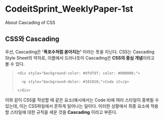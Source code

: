 # CodeitSprint_WeeklyPaper-1st
About Cascading of CSS

## CSS와 Cascading
우선, Cascading은 **'폭포수처럼 쏟아지는'** 이라는 뜻을 지닌다. CSS는 Cascading Style Sheet의 약자로, 이름에서 드러나듯이 Cascading은 **CSS의 중심 개념**이라고 볼 수 있다.

>  `<div style="background-color: #dfdfdf; color: #000000;">`
> 
>  `  <p style="background-dolor: #101010;">Code it</p>`
> 
>  `</div>`

이와 같이 CSS를 작성할 때 같은 요소(예시에서는 Code it)에 여러 스타일이 중복될 수 있는데, 이는 CSS파일에서 흔하게 일어나는 일이다. 
이러한 상황에서 최종 요소에 적용할 스타일에 대한 규칙을 세운 것을 **Cascading** 이라고 부른다.
